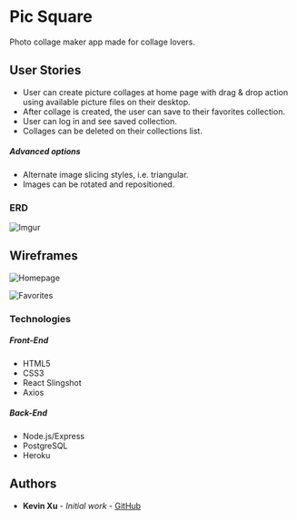# Pic Square

Photo collage maker app made for collage lovers.


## User Stories

* User can create picture collages at home page with drag & drop action using available picture files on their desktop.
* After collage is created, the user can save to their favorites collection.
* User can log in and see saved collection.
* Collages can be deleted on their collections list.

##### Advanced options
* Alternate image slicing styles, i.e. triangular.
* Images can be rotated and repositioned.


### ERD

![Imgur](http://i.imgur.com/1sXdDcD.png)

## Wireframes

![Homepage](http://i.imgur.com/zSye8On.png "Page 1")

![Favorites](http://i.imgur.com/5nMmKns.png "Page 2")

### Technologies

##### Front-End
* HTML5
* CSS3
* React Slingshot
* Axios

##### Back-End
* Node.js/Express
* PostgreSQL
* Heroku


## Authors

* **Kevin Xu** - *Initial work* - [GitHub](https://github.com/uxnivek8)
